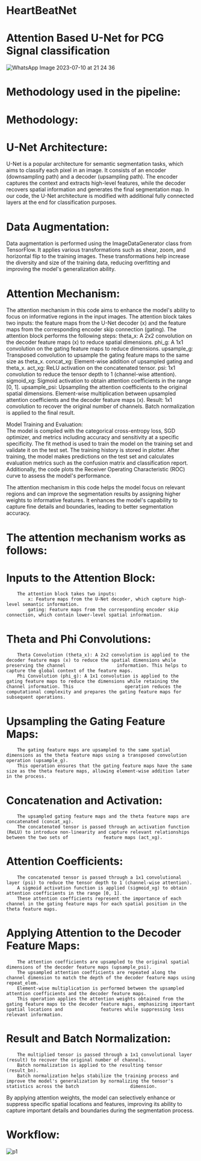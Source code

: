 # HeartBeatNet
# Attention Based U-Net for PCG Signal classification <br>
![WhatsApp Image 2023-07-10 at 21 24 36](https://github.com/anantmehta33/HeartBeatNet/assets/87894541/5eba80eb-626b-402b-abad-db46c437c838)<br>
# Methodology used in the pipeline: <br>
# Methodology: <br>

# U-Net Architecture: <br>
U-Net is a popular architecture for semantic segmentation tasks, which aims to classify each pixel in an image. It consists of an encoder (downsampling path) and a decoder (upsampling path). The encoder captures the context and extracts high-level features, while the decoder recovers spatial information and generates the final segmentation map.
In our code, the U-Net architecture is modified with additional fully connected layers at the end for classification purposes.

# Data Augmentation: <br>
Data augmentation is performed using the ImageDataGenerator class from TensorFlow. It applies various transformations such as shear, zoom, and horizontal flip to the training images. These transformations help increase the diversity and size of the training data, reducing overfitting and improving the model's generalization ability.

# Attention Mechanism: <br>
The attention mechanism in this code aims to enhance the model's ability to focus on informative regions in the input images.
The attention block takes two inputs: the feature maps from the U-Net decoder (x) and the feature maps from the corresponding encoder skip connection (gating).
The attention block performs the following steps:
            theta_x: A 2x2 convolution on the decoder feature maps (x) to reduce spatial dimensions.
            phi_g: A 1x1 convolution on the gating feature maps to reduce dimensions.
            upsample_g: Transposed convolution to upsample the gating feature maps to the same size as theta_x.
            concat_xg: Element-wise addition of upsampled gating and theta_x.
            act_xg: ReLU activation on the concatenated tensor.
            psi: 1x1 convolution to reduce the tensor depth to 1 (channel-wise attention).
            sigmoid_xg: Sigmoid activation to obtain attention coefficients in the range [0, 1].
            upsample_psi: Upsampling the attention coefficients to the original spatial dimensions.
            Element-wise multiplication between upsampled attention coefficients and the decoder feature maps (x).
            Result: 1x1 convolution to recover the original number of channels.
            Batch normalization is applied to the final result.
            
Model Training and Evaluation: <br>
        The model is compiled with the categorical cross-entropy loss, SGD optimizer, and metrics including accuracy and sensitivity at a specific specificity.
        The fit method is used to train the model on the training set and validate it on the test set.
        The training history is stored in plotter.
        After training, the model makes predictions on the test set and calculates evaluation metrics such as the confusion matrix and classification report.
        Additionally, the code plots the Receiver Operating Characteristic (ROC) curve to assess the model's performance.

The attention mechanism in this code helps the model focus on relevant regions and can improve the segmentation results by assigning higher weights to informative features. It enhances the model's capability to capture fine details and boundaries, leading to better segmentation accuracy.

# The attention mechanism works as follows: <br>

# Inputs to the Attention Block: <br> 
        The attention block takes two inputs:
            x: Feature maps from the U-Net decoder, which capture high-level semantic information.
            gating: Feature maps from the corresponding encoder skip connection, which contain lower-level spatial information.

# Theta and Phi Convolutions: <br>
        Theta Convolution (theta_x): A 2x2 convolution is applied to the decoder feature maps (x) to reduce the spatial dimensions while preserving the channel                   information. This helps to capture the global context of the feature maps.
        Phi Convolution (phi_g): A 1x1 convolution is applied to the gating feature maps to reduce the dimensions while retaining the channel information. This                   operation reduces the computational complexity and prepares the gating feature maps for subsequent operations.

# Upsampling the Gating Feature Maps: <br>
        The gating feature maps are upsampled to the same spatial dimensions as the theta feature maps using a transposed convolution operation (upsample_g).
        This operation ensures that the gating feature maps have the same size as the theta feature maps, allowing element-wise addition later in the process.

# Concatenation and Activation: <br>
        The upsampled gating feature maps and the theta feature maps are concatenated (concat_xg).
        The concatenated tensor is passed through an activation function (ReLU) to introduce non-linearity and capture relevant relationships between the two sets of             feature maps (act_xg).

# Attention Coefficients: <br>
        The concatenated tensor is passed through a 1x1 convolutional layer (psi) to reduce the tensor depth to 1 (channel-wise attention).
        A sigmoid activation function is applied (sigmoid_xg) to obtain attention coefficients in the range [0, 1].
        These attention coefficients represent the importance of each channel in the gating feature maps for each spatial position in the theta feature maps.

# Applying Attention to the Decoder Feature Maps: <br>
        The attention coefficients are upsampled to the original spatial dimensions of the decoder feature maps (upsample_psi).
        The upsampled attention coefficients are repeated along the channel dimension to match the depth of the decoder feature maps using repeat_elem.
        Element-wise multiplication is performed between the upsampled attention coefficients and the decoder feature maps.
        This operation applies the attention weights obtained from the gating feature maps to the decoder feature maps, emphasizing important spatial locations and              features while suppressing less relevant information.

# Result and Batch Normalization: <br>
        The multiplied tensor is passed through a 1x1 convolutional layer (result) to recover the original number of channels.
        Batch normalization is applied to the resulting tensor (result_bn).
        Batch normalization helps stabilize the training process and improve the model's generalization by normalizing the tensor's statistics across the batch                   dimension.

By applying attention weights, the model can selectively enhance or suppress specific spatial locations and features, improving its ability to capture important details and boundaries during the segmentation 
process. <br>

# Workflow: <br>
![p1](https://github.com/anantmehta33/HeartBeatNet/assets/87894541/d2c426ad-94a1-4207-b7d0-5c614f0e7c1d)


